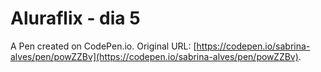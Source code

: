 # Aluraflix - dia 5

A Pen created on CodePen.io. Original URL: [https://codepen.io/sabrina-alves/pen/powZZBv](https://codepen.io/sabrina-alves/pen/powZZBv).


